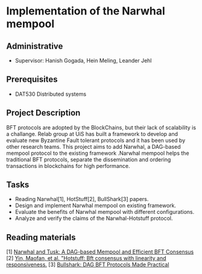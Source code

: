 # Implementation of the Narwhal mempool

## Administrative

- Supervisor: Hanish Gogada, Hein Meling, Leander Jehl

## Prerequisites

- DAT530 Distributed systems

## Project Description

BFT protocols are adopted by the BlockChains, but their lack of scalability is a challange.
Relab group at UiS has built a framework to develop and evaluate new Byzantine Fault tolerant protocols and it has been used by other research teams.
This project aims to add Narwhal, a DAG-based mempool protocol to the existing framework
.Narwhal mempool helps the traditional BFT protocols, separate the dissemination and ordering transactions in blockchains for high performance. 

## Tasks

- Reading Narwhal[1], HotStuff[2], BullShark[3] papers.
- Design and implement Narwhal mempool on existing framework.
- Evaluate the benefits of Narwhal mempool with different configurations.
- Analyze and verify the claims of the Narwhal-Hotstuff protocol.

## Reading materials
[1] [Narwhal and Tusk: A DAG-based Mempool and Efficient BFT Consensus](https://arxiv.org/pdf/2105.11827.pdf)
[2] [Yin, Maofan, et al. "Hotstuff: Bft consensus with linearity and responsiveness.](https://dl.acm.org/doi/pdf/10.1145/3293611.3331591)
[3] [Bullshark: DAG BFT Protocols Made Practical](https://arxiv.org/abs/2201.05677)
